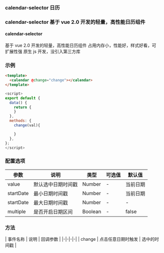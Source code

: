 ### calendar-selector 日历

### calendar-selector 基于 vue 2.0 开发的轻量，高性能日历组件

#### calendar-selector
基于 vue 2.0 开发的轻量，高性能日历组件
占用内存小，性能好，样式好看，可扩展性强
原生 js 开发，没引入第三方库

<InArticleAdsense
    data-ad-client="ca-pub-7979174285252748"
    data-ad-slot="2903739942">
</InArticleAdsense>

### 示例
<ClientOnly>
<example-calendar></example-calendar>
</ClientOnly>


``` html
<template>
  <calendar @change="change"></calendar>
</template>
```
``` js
<script>
export default {
  data() {
    return {
    }
  },
  methods: {
    change(val){

    }
  },
};
</script>
```

### 配置选项
| 参数 | 说明 | 类型 | 可选值 | 默认值 |
|-|-|-|-|-|
| value | 默认选中日期时间戳 | Number | - | 当前日期 |
| startDate | 最小日期时间戳 | Number | - | 当前日期 |
| startDate | 最大日期时间戳 | Number | - | - |
| multiple | 是否开启日期区间 | Boolean | - | false |



### 方法
| 事件名称 | 说明 | 回调参数 |
|-|-|-|-|
| change | 点击任意日期时触发 | 选中的时间戳 |